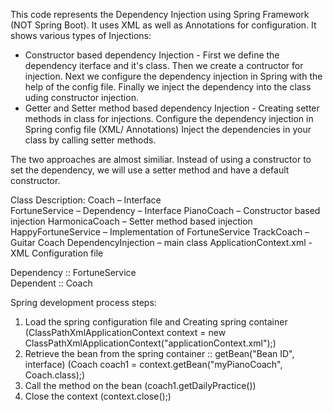 This code represents the Dependency Injection using Spring Framework (NOT Spring Boot). It uses XML as well as Annotations for configuration.
It shows various types of Injections:
- Constructor based dependency Injection - 
    First we define the dependency iterface and it's class. 
    Then we create a contructor for injection. Next we configure the dependency injection in Spring with the help of the config file.
    Finally we inject the dependency into the class uding constructor injection.
- Getter and Setter method based dependency Injection -
    Creating setter methods in class for injections.
    Configure the dependency injection in Spring config file (XML/ Annotations)
    Inject the dependencies in your class by calling setter methods.
    
The two approaches are almost similiar. Instead of using a constructor to set the dependency, we will use a setter method and have a default constructor.


Class Description:
  Coach – Interface  
  FortuneService – Dependency – Interface
  PianoCoach – Constructor based injection
  HarmonicaCoach – Setter method based injection
  HappyFortuneService – Implementation of FortuneService
  TrackCoach – Guitar Coach
  DependencyInjection – main class
  ApplicationContext.xml - XML Configuration file
  
  Dependency :: FortuneService  
  Dependent  :: Coach
  
  Spring development process steps:
  1) Load the spring configuration file and Creating spring container (ClassPathXmlApplicationContext context = new ClassPathXmlApplicationContext("applicationContext.xml");)
  2) Retrieve the bean from the spring container :: getBean("Bean ID", interface) (Coach coach1 = context.getBean("myPianoCoach", Coach.class);)
  3) Call the method on the bean (coach1.getDailyPractice())
  4) Close the context (context.close();)
  
  
